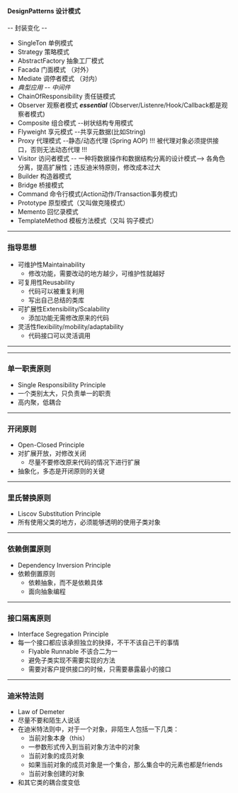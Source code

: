 
#### DesignPatterns 设计模式

-- 封装变化 --

* SingleTon 单例模式
* Strategy 策略模式
* AbstractFactory 抽象工厂模式
* Facada 门面模式 （对外）
* Mediate 调停者模式 （对内）
* _典型应用 -- 中间件_  
* ChainOfResponsibility 责任链模式
* Observer 观察者模式 ***essential*** (Observer/Listenre/Hook/Callback都是观察者模式)
* Composite 组合模式 --树状结构专用模式
* Flyweight 享元模式 --共享元数据(比如String)
* Proxy 代理模式 --静态/动态代理 (Spring AOP) !!! 被代理对象必须提供接口，否则无法动态代理 !!!
* Visitor 访问者模式 -- 一种将数据操作和数据结构分离的设计模式--> 各角色分离，提高扩展性；违反迪米特原则，修改成本过大
* Builder 构造器模式
* Bridge 桥接模式
* Command 命令行模式(Action动作/Transaction事务模式)
* Prototype 原型模式（又叫做克隆模式）
* Memento 回忆录模式
* TemplateMethod 模板方法模式（又叫 钩子模式）

--- 
### 指导思想
* 可维护性Maintainability
  * 修改功能，需要改动的地方越少，可维护性就越好
* 可复用性Reusability
  * 代码可以被重复利用
  * 写出自己总结的类库
* 可扩展性Extensibility/Scalability
  * 添加功能无需修改原来的代码
* 灵活性flexibility/mobility/adaptability
  * 代码接口可以灵活调用
---
---
### 单一职责原则
- Single Responsibility Principle 
- 一个类别太大，只负责单一的职责
- 高内聚，低耦合
---
### 开闭原则
- Open-Closed Principle
- 对扩展开放，对修改关闭
  - 尽量不要修改原来代码的情况下进行扩展
- 抽象化，多态是开闭原则的关键
---
### 里氏替换原则
* Liscov Substitution Principle
* 所有使用父类的地方，必须能够透明的使用子类对象
---
### 依赖倒置原则
* Dependency Inversion Principle
* 依赖倒置原则
  * 依赖抽象，而不是依赖具体
  * 面向抽象编程
---
### 接口隔离原则
* Interface Segregation Principle
* 每一个接口都应该承担独立的抉择，不干不该自己干的事情
  * Flyable Runnable 不该合二为一
  * 避免子类实现不需要实现的方法
  * 需要对客户提供接口的时候，只需要暴露最小的接口
---
### 迪米特法则
- Law of Demeter
- 尽量不要和陌生人说话
- 在迪米特法则中，对于一个对象，非陌生人包括一下几类：
  - 当前对象本身（this）
  - 一参数形式传入到当前对象方法中的对象
  - 当前对象的成员对象
  - 如果当前对象的成员对象是一个集合，那么集合中的元素也都是friends
  - 当前对象创建的对象
- 和其它类的耦合度变低
  
